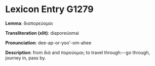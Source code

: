 # Lexicon Entry G1279

**Lemma**: διαπορεύομαι

**Transliteration (xlit)**: diaporeúomai

**Pronunciation**: dee-ap-or-yoo'-om-ahee

**Description**:
from διά and πορεύομαι; to travel through:--go through, journey in, pass by.
